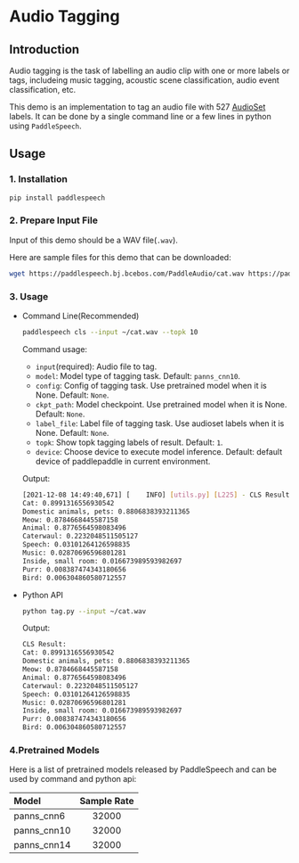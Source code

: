 # Audio Tagging

## Introduction
Audio tagging is the task of labelling an audio clip with one or more labels or tags, includeing music tagging, acoustic scene classification, audio event classification, etc.

This demo is an implementation to tag an audio file with 527 [AudioSet](https://research.google.com/audioset/) labels. It can be done by a single command line  or a few lines in python using `PaddleSpeech`. 

## Usage
### 1. Installation
```sh
pip install paddlespeech
```

### 2. Prepare Input File
Input of this demo should be a WAV file(`.wav`).

Here are sample files for this demo that can be downloaded:
```sh
wget https://paddlespeech.bj.bcebos.com/PaddleAudio/cat.wav https://paddlespeech.bj.bcebos.com/PaddleAudio/dog.wav
```

### 3. Usage
- Command Line(Recommended)
  ```sh
  paddlespeech cls --input ~/cat.wav --topk 10
  ```
  Command usage:
  - `input`(required): Audio file to tag.
  - `model`: Model type of tagging task. Default: `panns_cnn10`.
  - `config`: Config of tagging task. Use pretrained model when it is None. Default: `None`.
  - `ckpt_path`: Model checkpoint. Use pretrained model when it is None. Default: `None`.
  - `label_file`: Label file of tagging task. Use audioset labels when it is None. Default: `None`.
  - `topk`: Show topk tagging labels of result. Default: `1`.
  - `device`: Choose device to execute model inference. Default: default device of paddlepaddle in current environment.

  Output:
  ```sh
  [2021-12-08 14:49:40,671] [    INFO] [utils.py] [L225] - CLS Result:
  Cat: 0.8991316556930542
  Domestic animals, pets: 0.8806838393211365
  Meow: 0.8784668445587158
  Animal: 0.8776564598083496
  Caterwaul: 0.2232048511505127
  Speech: 0.03101264126598835
  Music: 0.02870696596801281
  Inside, small room: 0.016673989593982697
  Purr: 0.008387474343180656
  Bird: 0.006304860580712557
  ```

- Python API
  ```sh
  python tag.py --input ~/cat.wav
  ```
  Output:
  ```sh
  CLS Result:
  Cat: 0.8991316556930542
  Domestic animals, pets: 0.8806838393211365
  Meow: 0.8784668445587158
  Animal: 0.8776564598083496
  Caterwaul: 0.2232048511505127
  Speech: 0.03101264126598835
  Music: 0.02870696596801281
  Inside, small room: 0.016673989593982697
  Purr: 0.008387474343180656
  Bird: 0.006304860580712557
  ```


### 4.Pretrained Models

Here is a list of pretrained models released by PaddleSpeech and can be used by command and python api:

| Model | Sample Rate
| :--- | :---: 
| panns_cnn6| 32000
| panns_cnn10| 32000
| panns_cnn14| 32000
